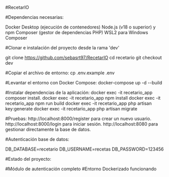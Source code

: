 #RecetarIO

#Dependencias necesarias:

Docker Desktop (ejecución de contenedores)
Node.js (v18 o superior) y npm
Composer (gestor de dependencias PHP)
WSL2 para Windows
Composer


#Clonar e instalación del proyecto desde la rama 'dev'

git clone https://github.com/sebasrt97/RecetarIO
cd recetario
git checkout dev

#Copiar el archivo de entorno:
cp .env.example .env

#Levantar el entorno con Docker Compose:
docker-compose up -d --build

#Instalar dependencias de la aplicación:
docker exec -it recetario_app composer install.
docker exec -it recetario_app npm install
docker exec -it recetario_app npm run build
docker exec -it recetario_app php artisan key:generate
docker exec -it recetario_app php artisan migrate

#Pruebas: 
http://localhost:8000/register para crear un nuevo usuario.
http://localhost:8000/login para iniciar sesión.
http://localhost:8080 para gestionar directamente la base de datos.

#Autenticación base de datos:

DB_DATABASE=recetario
DB_USERNAME=recetas
DB_PASSWORD=123456

#Estado del proyecto:

#Módulo de autenticación completo
#Entorno Dockerizado funcionando
